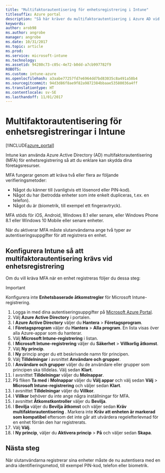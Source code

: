 ```yaml
---
title: "Multifaktorautentisering för enhetsregistrering i Intune"
titlesuffix: Azure portal
description: "Så här kräver du multifaktorautentisering i Azure AD vid enhetsregistrering."
keywords: 
author: arob98
ms.author: angrobe
manager: angrobe
ms.date: 10/31/2017
ms.topic: article
ms.prod: 
ms.service: microsoft-intune
ms.technology: 
ms.assetid: 94280c73-c05c-4e72-b0dd-a7cb997782f9
ROBOTS: 
ms.custom: intune-azure
ms.openlocfilehash: a3aabe77257fd7e6964dd7bd83035c8a491a58b4
ms.sourcegitcommit: 94d3d86f8ae9f82a9872384bbaae53580036a4ff
ms.translationtype: HT
ms.contentlocale: sv-SE
ms.lasthandoff: 11/01/2017
---
```

# <a name="multi-factor-authentication-for-intune-device-enrollments"></a>Multifaktorautentisering för enhetsregistreringar i Intune

[!INCLUDE[azure_portal](./includes/azure_portal.md)]

Intune kan använda Azure Active Directory (AD) multifaktorautentisering (MFA) för enhetsregistrering så att du enklare kan skydda dina företagsresurser.

MFA fungerar genom att kräva två eller flera av följande verifieringsmetoder:

- Något du känner till (vanligtvis ett lösenord eller PIN-kod).
- Något du har (betrodda enheter som inte enkelt dupliceras, t.ex. en telefon).
- Något du är (biometrik, till exempel ett fingeravtryck).

MFA stöds för iOS, Android, Windows 8.1 eller senare, eller Windows Phone 8.1 eller Windows 10 Mobile eller senare enheter.

När du aktiverar MFA måste slutanvändarna ange två typer av autentiseringsuppgifter för att registrera en enhet.

## <a name="configure-intune-to-require-multi-factor-authentication-at-device-enrollment"></a>Konfigurera Intune så att multifaktorautentisering krävs vid enhetsregistrering

Om du vill kräva MFA när en enhet registreras följer du dessa steg:

>[!Important]
>Konfigurera inte **Enhetsbaserade åtkomstregler** för Microsoft Intune-registrering.

1. Logga in med dina autentiseringsuppgifter på [Microsoft Azure Portal](https://portal.azure.com).
2. Välj **Azure Active Directory** i portalen.
2. I **Azure Active Directory** väljer du **Hantera** > **Företagsprogram**.
3. I **Företagsprogram** väljer du **Hantera** > **Alla program**. En lista visas över alla Azure-appar som du hanterar.
3. Välj **Microsoft Intune-registrering** i listan.
4. I **Microsoft Intune-registrering** väljer du **Säkerhet** > **Villkorlig åtkomst**.
5. Välj **Ny princip**.
6. I **Ny** princip anger du ett beskrivande namn för principen.
7. Välj **Tilldelningar** i avsnittet **Användare och grupper**.
8. I **Användare och grupper** väljer du de användare eller grupper som principen ska tilldelas. Välj sedan **Klart**.
9. I avsnittet **Tilldelningar** väljer du **Molnappar**.
10. På fliken **Ta med** i **Molnappar** väljer du **Välj appar** och välj sedan **Välj** > **Microsoft Intune-registrering** och väljer sedan **Klart**.
11. I avsnittet **Tilldelningar** väljer du **Villkor**.
12. I **Villkor** behöver du inte ange några inställningar för MFA.
13. I avsnittet **Åtkomstkontroller** väljer du **Bevilja**.
14. I **Bevilja** väljer du **Bevilja åtkomst** och väljer sedan **Kräv multifaktorautentisering** .
    Markera inte **Kräv att enheten är markerad som kompatibel** eftersom det inte går att utvärdera regelefterlevnad för en enhet förrän den har registrerats.
15. Välj **Välj**.
16. I **Ny princip**, väljer du **Aktivera princip** > **På** och väljer sedan **Skapa**.



## <a name="next-steps"></a>Nästa steg

När slutanvändarna registrerar sina enheter måste de nu autentisera med en andra identifieringsmetod, till exempel PIN-kod, telefon eller biometrik.
